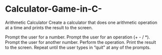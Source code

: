 # Calculator-Game-in-C-

Arithmetic Calculator
Create a calculator that does one arithmetic operation at a time and prints the result to the screen. 


Prompt the user for a number.
Prompt the user for an operation (+ - / *).
Prompt the user for another number.
Perform the operation.
Print the result to the screen.
Repeat until the user types in “quit” at any of the prompts.
